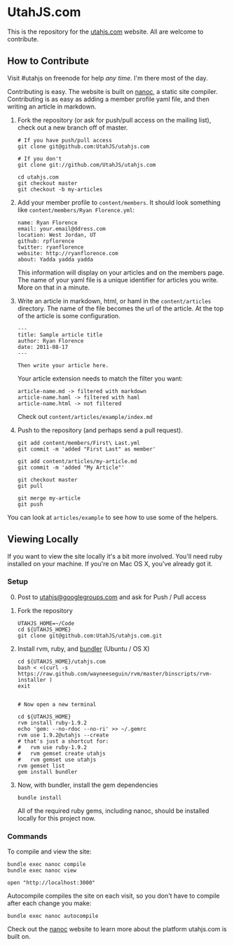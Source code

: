 UtahJS.com
==========

This is the repository for the [utahjs.com](http://utahjs.com) website. All are
welcome to contribute.

How to Contribute
-----------------

Visit #utahjs on freenode for help _any time_.  I'm there most of the day.

Contributing is easy. The website is built on [nanoc][nanoc], a static site
compiler.  Contributing is as easy as adding a member profile yaml file,
and then writing an article in markdown.

1.  Fork the repository (or ask for push/pull access on the mailing list), check out a new branch off of master.

        # If you have push/pull access
        git clone git@github.com:UtahJS/utahjs.com
        
        # If you don't
        git clone git://github.com/UtahJS/utahjs.com
        
        cd utahjs.com
        git checkout master
        git checkout -b my-articles

2.  Add your member profile to `content/members`. It should look something
    like `content/members/Ryan Florence.yml`:

        name: Ryan Florence
        email: your.email@ddress.com
        location: West Jordan, UT
        github: rpflorence
        twitter: ryanflorence
        website: http://ryanflorence.com
        about: Yadda yadda yadda

    This information will display on  your articles and on the members page.
    The name of your yaml file is a unique identifier for articles you write.
    More on that in a minute.

3.  Write an article in markdown, html, or haml in the
    `content/articles` directory.  The name of the file becomes the url
    of the article.  At the top of the article is some configuration.

        ---
        title: Sample article title
        author: Ryan Florence
        date: 2011-08-17
        ---
        
        Then write your article here.

    Your article extension needs to match the filter you want:
    
        article-name.md -> filtered with markdown
        article-name.haml -> filtered with haml
        article-name.html -> not filtered

    Check out `content/articles/example/index.md`

4.  Push to the repository (and perhaps send a pull request).

        git add content/members/First\ Last.yml
        git commit -m 'added "First Last" as member'
        
        git add content/articles/my-article.md
        git commit -m 'added "My Article"'
        
        git checkout master
        git pull
        
        git merge my-article
        git push

You can look at `articles/example` to see how to use some of the helpers.

Viewing Locally
---------------

If you want to view the site locally it's a bit more involved. You'll need ruby
installed on your machine.  If you're on Mac OS X, you've already got it.

### Setup

0.  Post to utahjs@googlegroups.com and ask for Push / Pull access
1.  Fork the repository

        UTAHJS_HOME=~/Code
        cd ${UTAHJS_HOME}
        git clone git@github.com:UtahJS/utahjs.com.git

2.  Install rvm, ruby, and [bundler][bundler] (Ubuntu / OS X)

        cd ${UTAHJS_HOME}/utahjs.com
        bash < <(curl -s https://raw.github.com/wayneeseguin/rvm/master/binscripts/rvm-installer )
        exit
        
        
        # Now open a new terminal 
        
        cd ${UTAHJS_HOME}
        rvm install ruby-1.9.2
        echo 'gem: --no-rdoc --no-ri' >> ~/.gemrc
        rvm use 1.9.2@utahjs --create
        # that's just a shortcut for:
        #   rvm use ruby-1.9.2
        #   rvm gemset create utahjs
        #   rvm gemset use utahjs
        rvm gemset list
        gem install bundler

3.  Now, with bundler, install the gem dependencies

        bundle install

    All of the required ruby gems, including nanoc, should be installed locally
    for this project now.

### Commands

To compile and view the site:

    bundle exec nanoc compile
    bundle exec nanoc view
    
    open "http://localhost:3000"


Autocompile compiles the site on each visit, so you don't have to compile after
each change you make:

    bundle exec nanoc autocompile

Check out the [nanoc][nanoc] website to learn more about the platform utahjs.com is built on.

  [nanoc]:http://nanoc.stoneship.org/
  [bundler]:http://gembundler.com/

